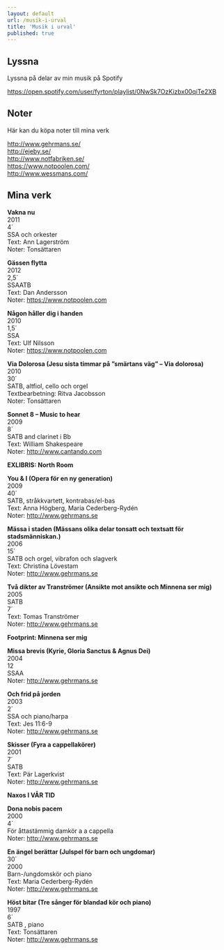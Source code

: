 ```yaml
---
layout: default
url: /musik-i-urval
title: 'Musik i urval'
published: true
---
```


## Lyssna

Lyssna på delar av min musik på Spotify

https://open.spotify.com/user/fyrton/playlist/0NwSk7OzKizbx00qiTe2XB

## Noter
Här kan du köpa noter till mina verk

http://www.gehrmans.se/  
http://ejeby.se/  
http://www.notfabriken.se/  
https://www.notpoolen.com/  
http://www.wessmans.com/
  
## Mina verk

**Vakna nu**  
2011  
4´  
SSA och orkester  
Text: Ann Lagerström  
Noter: Tonsättaren  

**Gässen flytta**  
2012  
2,5´  
SSAATB  
Text: Dan Andersson  
Noter: https://www.notpoolen.com  

**Någon håller dig i handen**  
2010  
1,5´  
SSA  
Text: Ulf Nilsson  
Noter: https://www.notpoolen.com  


**Via Dolorosa (Jesu sista timmar på ”smärtans väg” – Via dolorosa)**  
2010  
30´  
SATB, altfiol, cello och orgel  
Textbearbetning: Ritva Jacobsson  
Noter: Tonsättaren  

**Sonnet 8 – Music to hear**  
2009  
8´  
SATB and clarinet i Bb  
Text: William Shakespeare  
Noter: http://www.cantando.com

**EXLIBRIS: North Room**

**You &amp; I (Opera för en ny generation)**  
2009  
40´  
SATB, stråkkvartett, kontrabas/el-bas  
Text: Anna Högberg, Maria Cederberg-Rydén  
Noter: http://www.gehrmans.se

**Mässa i staden (Mässans olika delar tonsatt och textsatt för stadsmänniskan.)**  
2006  
15´  
SATB och orgel, vibrafon och slagverk  
Text: Christina Lövestam  
Noter: http://www.gehrmans.se

**Två dikter av Tranströmer (Ansikte mot ansikte och Minnena ser mig)**  
2005  
SATB  
7´  
Text: Tomas Tranströmer  
Noter: http://www.gehrmans.se

**Footprint: Minnena ser mig**  

**Missa brevis (Kyrie, Gloria Sanctus &amp; Agnus Dei)**  
2004  
12  
SSAA  
Noter: http://www.gehrmans.se  

**Och frid på jorden**  
2003  
2´  
SSA och piano/harpa  
Text: Jes 11:6-9  
Noter: http://www.gehrmans.se  

**Skisser (Fyra a cappellakörer)**  
2001  
7´  
SATB  
Text: Pär Lagerkvist  
Noter: http://www.gehrmans.se  

**Naxos I VÅR TID**

**Dona nobis pacem**  
2000  
4´  
För åttastämmig damkör a a cappella  
Noter: http://www.gehrmans.se

**En ängel berättar (Julspel för barn och ungdomar)**  
30´  
2000  
Barn-/ungdomskör och piano  
Text: Maria Cederberg-Rydén  
Noter: http://www.gehrmans.se

**Höst bitar (Tre sånger för blandad kör och piano)**  
1997  
6´  
SATB , piano  
Text: Tonsättaren  
Noter: http://www.gehrmans.se  